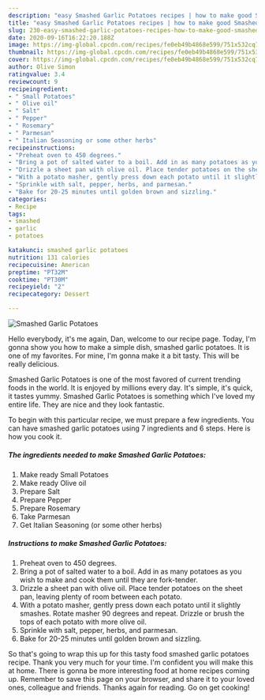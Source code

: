 ```yaml
---
description: "easy Smashed Garlic Potatoes recipes | how to make good Smashed Garlic Potatoes"
title: "easy Smashed Garlic Potatoes recipes | how to make good Smashed Garlic Potatoes"
slug: 230-easy-smashed-garlic-potatoes-recipes-how-to-make-good-smashed-garlic-potatoes
date: 2020-09-16T16:22:20.188Z
image: https://img-global.cpcdn.com/recipes/fe0eb49b4868e599/751x532cq70/smashed-garlic-potatoes-recipe-main-photo.jpg
thumbnail: https://img-global.cpcdn.com/recipes/fe0eb49b4868e599/751x532cq70/smashed-garlic-potatoes-recipe-main-photo.jpg
cover: https://img-global.cpcdn.com/recipes/fe0eb49b4868e599/751x532cq70/smashed-garlic-potatoes-recipe-main-photo.jpg
author: Olive Simon
ratingvalue: 3.4
reviewcount: 9
recipeingredient:
- " Small Potatoes"
- " Olive oil"
- " Salt"
- " Pepper"
- " Rosemary"
- " Parmesan"
- " Italian Seasoning or some other herbs"
recipeinstructions:
- "Preheat oven to 450 degrees."
- "Bring a pot of salted water to a boil. Add in as many potatoes as you wish to make and cook them until they are fork-tender."
- "Drizzle a sheet pan with olive oil. Place tender potatoes on the sheet pan, leaving plenty of room between each potato."
- "With a potato masher, gently press down each potato until it slightly smashes. Rotate masher 90 degrees and repeat. Drizzle or brush the tops of each potato with more olive oil."
- "Sprinkle with salt, pepper, herbs, and parmesan."
- "Bake for 20-25 minutes until golden brown and sizzling."
categories:
- Recipe
tags:
- smashed
- garlic
- potatoes

katakunci: smashed garlic potatoes 
nutrition: 131 calories
recipecuisine: American
preptime: "PT32M"
cooktime: "PT30M"
recipeyield: "2"
recipecategory: Dessert

---
```



![Smashed Garlic Potatoes](https://img-global.cpcdn.com/recipes/fe0eb49b4868e599/751x532cq70/smashed-garlic-potatoes-recipe-main-photo.jpg)

Hello everybody, it's me again, Dan, welcome to our recipe page. Today, I'm gonna show you how to make a simple dish, smashed garlic potatoes. It is one of my favorites. For mine, I'm gonna make it a bit tasty. This will be really delicious.

Smashed Garlic Potatoes is one of the most favored of current trending foods in the world. It is enjoyed by millions every day. It's simple, it's quick, it tastes yummy. Smashed Garlic Potatoes is something which I've loved my entire life. They are nice and they look fantastic.




To begin with this particular recipe, we must prepare a few ingredients. You can have smashed garlic potatoes using 7 ingredients and 6 steps. Here is how you cook it.

<!--inarticleads1-->

##### The ingredients needed to make Smashed Garlic Potatoes:

1. Make ready  Small Potatoes
1. Make ready  Olive oil
1. Prepare  Salt
1. Prepare  Pepper
1. Prepare  Rosemary
1. Take  Parmesan
1. Get  Italian Seasoning (or some other herbs)




<!--inarticleads2-->

##### Instructions to make Smashed Garlic Potatoes:

1. Preheat oven to 450 degrees.
1. Bring a pot of salted water to a boil. Add in as many potatoes as you wish to make and cook them until they are fork-tender.
1. Drizzle a sheet pan with olive oil. Place tender potatoes on the sheet pan, leaving plenty of room between each potato.
1. With a potato masher, gently press down each potato until it slightly smashes. Rotate masher 90 degrees and repeat. Drizzle or brush the tops of each potato with more olive oil.
1. Sprinkle with salt, pepper, herbs, and parmesan.
1. Bake for 20-25 minutes until golden brown and sizzling.




So that's going to wrap this up for this tasty food smashed garlic potatoes recipe. Thank you very much for your time. I'm confident you will make this at home. There is gonna be more interesting food at home recipes coming up. Remember to save this page on your browser, and share it to your loved ones, colleague and friends. Thanks again for reading. Go on get cooking!
